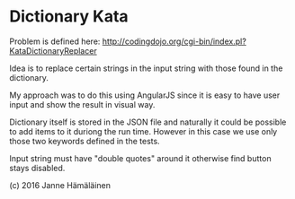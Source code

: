 # Dictionary Kata

Problem is defined here:
http://codingdojo.org/cgi-bin/index.pl?KataDictionaryReplacer

Idea is to replace certain strings in the input string with those found in the dictionary.

My approach was to do this using AngularJS since it is easy to have
 user input and show the result in visual way.
 
Dictionary itself is stored in the JSON file and naturally it could be possible to add items to it duriong the run time.
However in this case we use only those two keywords defined in the tests.

Input string must have "double quotes" around it otherwise find button stays disabled.
 
 (c) 2016 Janne Hämäläinen
